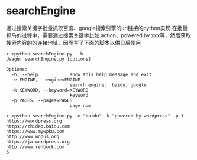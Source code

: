 # searchEngine
通过搜索关键字批量抓取百度、google搜索引擎的url链接的python实现
在批量抓马的过程中，需要通过搜索关键字比如.action、powered by xxx等，然后获取搜索内容的的连接地址，因而写了下面的脚本以供日后使用
```
✗ >python searchEngine.py  -h
Usage: searchEngine.py [options]

Options:
  -h, --help            show this help message and exit
  -e ENGINE, --engine=ENGINE
                        search engine:  baidu, google
  -k KEYWORD, --keyword=KEYWORD
                        keyword
  -p PAGES, --pages=PAGES
                        page num
```

```
✗ >python searchEngine.py -e "baidu" -k "powered by wordpress" -p 1
https://wordpress.org
https://zhidao.baidu.com
https://www.mywpku.com
http://www.wopus.org
https://ja.wordpress.org
http://www.rehbock.com
6
```
